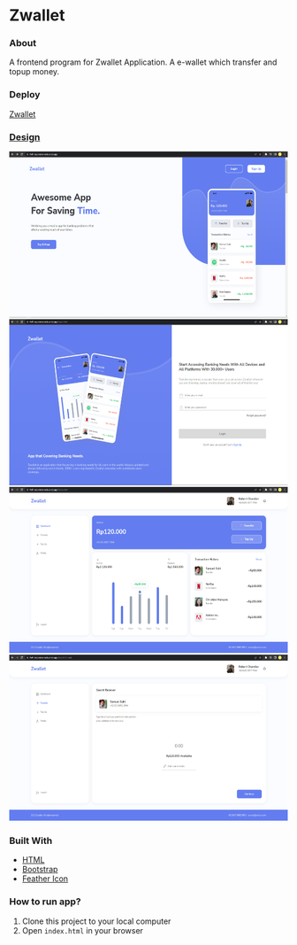 # Zwallet

### About
A frontend program for Zwallet Application.
A e-wallet which transfer and topup money.

### Deploy
[Zwallet](https://fw9-responsive-web.vercel.app/)

### [Design](https://www.figma.com/file/9h19u8PoQbeaXpSPaOCqY9/Zwallet---Client?node-id=0%3A1)
<div>
    <img src="/screenshoot/landingpage.PNG" height="300"/>
    <img src="/screenshoot/login.PNG" height="300"/>
    <img src="/screenshoot/dashboard.PNG" height="300"/>
    <img src="/screenshoot/transfer.PNG" height="300"/>
</div>

### Built With
- [HTML](https://reactnative.dev/)
- [Bootstrap](https://tailwindcss.com/)
- [Feather Icon](https://tailwindcss.com/)

### How to run app?
1. Clone this project to your local computer
2. Open `index.html` in your browser